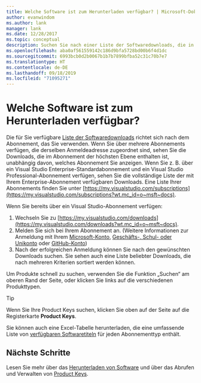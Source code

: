 ```yaml
---
title: Welche Software ist zum Herunterladen verfügbar? | Microsoft-Dokumentation
author: evanwindom
ms.author: lank
manager: lank
ms.date: 12/28/2017
ms.topic: conceptual
description: Suchen Sie nach einer Liste der Softwaredownloads, die in Ihrem Visual Studio-Abonnement enthalten sind.
ms.openlocfilehash: aba0af561559142c186d9bfa5728bd00b6f4d1dc
ms.sourcegitcommit: 6993bcb0d2b0067b1b7b7899bfba52c31c70b7e7
ms.translationtype: HT
ms.contentlocale: de-DE
ms.lasthandoff: 09/18/2019
ms.locfileid: "71095271"
---
```

# <a name="what-software-is-available-for-download"></a>Welche Software ist zum Herunterladen verfügbar?

Die für Sie verfügbare [Liste der Softwaredownloads](http://download.microsoft.com/download/1/5/4/15454442-CF17-47B9-A65D-DF84EF88511B/Visual_Studio_by_Subscription_Level.xlsx) richtet sich nach dem Abonnement, das Sie verwenden.  Wenn Sie über mehrere Abonnements verfügen, die derselben Anmeldeadresse zugeordnet sind, sehen Sie die Downloads, die im Abonnement der höchsten Ebene enthalten ist, unabhängig davon, welches Abonnement Sie anzeigen.  Wenn Sie z. B. über ein Visual Studio Enterprise-Standardabonnement und ein Visual Studio Professional-Abonnement verfügen, sehen Sie die vollständige Liste der mit Ihrem Enterprise-Abonnement verfügbaren Downloads.  Eine Liste Ihrer Abonnements finden Sie unter [https://my.visualstudio.com/subscriptions](https://my.visualstudio.com/subscriptions?wt.mc_id=o~msft~docs).

Wenn Sie bereits über ein Visual Studio-Abonnement verfügen:
1. Wechseln Sie zu [https://my.visualstudio.com/downloads](https://my.visualstudio.com/downloads?wt.mc_id=o~msft~docs).
2. Melden Sie sich bei Ihrem Abonnement an. (Weitere Informationen zur Anmeldung mit Ihrem [Microsoft-Konto](sign-in-msa.md), [Geschäfts-, Schul- oder Unikonto](sign-in-work.md) oder [GitHub-Konto](sign-in-github.md))
3. Nach der erfolgreichen Anmeldung können Sie nach den gewünschten Downloads suchen.  Sie sehen auch eine Liste beliebter Downloads, die nach mehreren Kriterien sortiert werden können.

Um Produkte schnell zu suchen, verwenden Sie die Funktion „Suchen“ am oberen Rand der Seite, oder klicken Sie links auf die verschiedenen Produkttypen.

> [!TIP]
> Wenn Sie Ihre Product Keys suchen, klicken Sie oben auf der Seite auf die Registerkarte **Product Keys**.

Sie können auch eine Excel-Tabelle herunterladen, die eine umfassende Liste von [verfügbaren Softwaretiteln](http://download.microsoft.com/download/1/5/4/15454442-CF17-47B9-A65D-DF84EF88511B/Visual_Studio_by_Subscription_Level.xlsx) für jeden Abonnementtyp enthält.

## <a name="next-steps"></a>Nächste Schritte
Lesen Sie mehr über das [Herunterladen von Software](download-software.md) und über das Abrufen und Verwalten von [Product Keys](product-keys.md).